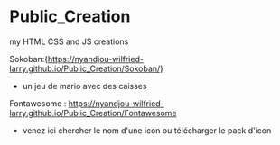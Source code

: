 # Public_Creation
my HTML CSS and JS creations

Sokoban:{https://nyandjou-wilfried-larry.github.io/Public_Creation/Sokoban/}

* un jeu de mario avec des caisses

Fontawesome : https://nyandjou-wilfried-larry.github.io/Public_Creation/Fontawesome

* venez ici chercher le nom d'une icon ou télécharger le pack d'icon
